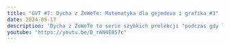 ```yaml
---
title: "GVT #7: Dycha z ŻeWeTe: Matematyka dla gejmdeva i grafika #3"
date: 2024-05-17
description: 'Dycha z ŻeWeTe to serie szybkich prelekcji "podczas gdy ludzie się jeszcze schodzą" na spotkanie. Seria Matematyka dla gejmdeva i grafika jest luźnym i uproszczonym przedstawieniem matematyki, z którą na co dzień pracujemy w game devie i innych branżach multimedialnych. Nie oczekujcie poziomu akademickiego!'
youtube: "https://youtu.be/D_rAN4E857c"
---
```

